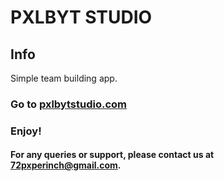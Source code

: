 # PXLBYT STUDIO

## Info
Simple team building app.

### Go to [pxlbytstudio.com](https://pxlbytstudio.com/)

### Enjoy!

#### For any queries or support, please contact us at 72pxperinch@gmail.com.
